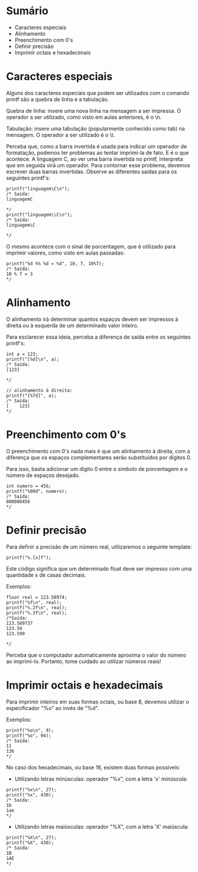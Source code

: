 # Sumário

- Caracteres especiais
- Alinhamento
- Preenchimento com 0's
- Definir precisão
- Imprimir octais e hexadecimais

# Caracteres especiais

Alguns dos caracteres especiais que podem ser utilizados com o comando printf são a quebra de linha e a tabulação.

Quebra de linha: insere uma nova linha na mensagem a ser impressa. O operador a ser utilizado, como visto em aulas anteriores, é o \n.

Tabulação: insere uma tabulação (popularmente conhecido como tab) na mensagem. O operador a ser utilizado é o \t.

Perceba que, como a barra invertida é usada para indicar um operador de formatação, podemos ter problemas ao tentar imprimi-la de fato. E é o que acontece. A linguagem C, ao ver uma barra invertida no printf, interpreta que em seguida virá um operador. Para contornar esse problema, devemos escrever duas barras invertidas. Observe as diferentes saídas para os seguintes printf's:

```
printf("linguagem\C\n");
/* Saída:
linguagemC

*/
printf("linguagem\\C\n");
/* Saída:
linguagem\C

*/
```

O mesmo acontece com o sinal de porcentagem, que é utilizado para imprimir valores, como visto em aulas passadas:

```
printf("%d %% %d = %d", 10, 7, 10%7);
/* Saída:
10 % 7 = 3
*/
```

# Alinhamento

O alinhamento irá determinar quantos espaços devem ser impressos à direita ou à esquerda de um determinado valor inteiro.

Para esclarecer essa ideia, perceba a diferença de saída entre os seguintes printf's:

```
int a = 123;
printf("[%d]\n", a);
/* Saída:
[123]

*/

// alinhamento à direita:
printf("[%7d]", a);
/* Saída:
[    123]
*/

```

# Preenchimento com 0's

O preenchimento com 0's nada mais é que um alinhamento à direita, com a diferença que os espaços complementares serão substituídos por dígitos 0.

Para isso, basta adicionar um dígito 0 entre o símbolo de porcentagem e o número de espaços desejado.

```
int numero = 456;
printf("%09d", numero);
/* Saída:
000000456
*/
```

# Definir precisão

Para definir a precisão de um número real, utilizaremos o seguinte template:
```
printf("%.[x]f");
```

Este código significa que um determinado float deve ser impresso com uma quantidade x de casas decimais.

Exemplos:

```
float real = 123.58974;
printf("%f\n", real);
printf("%.2f\n", real);
printf("%.3f\n", real);
/*Saída:
123.589737
123.59
123.590

*/
```

Perceba que o computador automaticamente aproxima o valor do número ao imprimi-lo. Portanto, tome cuidado ao utilizar números reais!

# Imprimir octais e hexadecimais

Para imprimir inteiros em suas formas octais, ou base 8, devemos utilizar o especificador "%o" ao invés de "%d".

Exemplos: 

```
printf("%o\n", 9);
printf("%o", 94);
/* Saída:
11
136
*/
```

No caso dos hexadecimais, ou base 16, existem duas formas possíveis:
* Utilizando letras minúsculas: operador "%x", com a letra 'x' minúscula:
```
printf("%x\n", 27);
printf("%x", 430);
/* Saída:
1b
1ae
*/
```
* Utilizando letras maiúsculas: operador "%X", com a letra 'X' maiúscula:
```
printf("%X\n", 27);
printf("%X", 430);
/* Saída:
1B
1AE
*/
```
